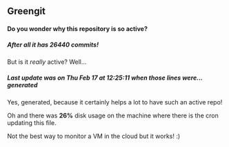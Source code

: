 ## Greengit

#### Do you wonder why this repository is so active?

##### After all it has 26440 commits!

But is it *really* active? Well...

##### Last update was on Thu Feb 17 at 12:25:11 when those lines were... generated

Yes, generated, because it certainly helps a lot to have such an active repo!

Oh and there was **26%** disk usage on the machine
where there is the cron updating this file.

Not the best way to monitor a VM in the cloud but it works! :)
